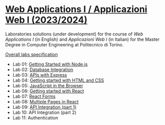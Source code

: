 # [Web Applications I / Applicazioni Web I (2023/2024)](https://github.com/polito-webapp1)

Laboratories solutions (under development) for the course of _Web Applications I_ (in English) and _Applicazioni Web I_ (in Italian) for the Master Degree in Computer Engineering at Politecnico di Torino.

[Overall labs specification](https://polito-webapp1.github.io/lab-2024/00-overall-labs-specification/overall-labs-specification.pdf)

- Lab 01: [Getting Started with Node.js](https://github.com/polito-webapp1/lab-2024/tree/main/lab01-node)
- Lab 02: [Database Integration](https://github.com/polito-webapp1/lab-2024/tree/main/lab02-node-database)
- Lab 03: [APIs with Express](https://github.com/polito-webapp1/lab-2024/tree/main/lab03-express)
- Lab 04: [Getting started with HTML and CSS](https://github.com/polito-webapp1/lab-2024/tree/main/lab04-html-css)
- Lab 05: [JavaScript in the Browser](https://github.com/polito-webapp1/lab-2024/tree/main/lab05-js-browser)
- Lab 06: [Getting started with React](https://github.com/polito-webapp1/lab-2024/tree/main/lab06-react)
- Lab 07: [React Forms](https://github.com/polito-webapp1/lab-2024/tree/main/lab07-forms)
- Lab 08: [Multiple Pages in React](https://github.com/polito-webapp1/lab-2024/tree/main/lab08-routes)
- Lab 09: [API Integration (part 1)](https://github.com/polito-webapp1/lab-2024/tree/main/lab09-client-server-I)
- Lab 10: API Integration (part 2)
- Lab 11: Authentication
